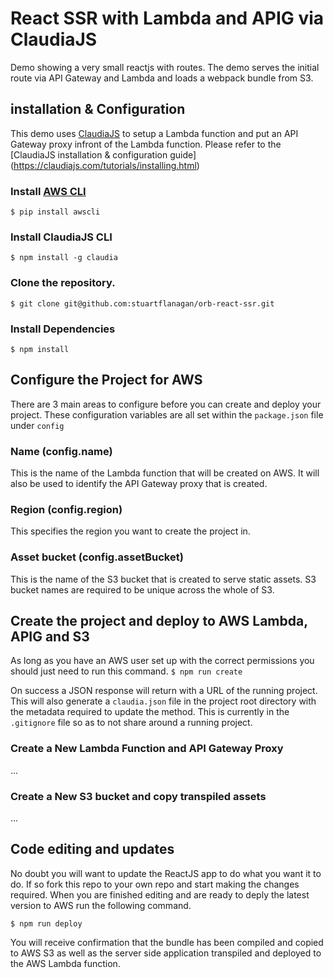 # React SSR with Lambda and APIG via ClaudiaJS

Demo showing a very small reactjs with routes. The demo serves the initial route via API Gateway and Lambda and loads a webpack bundle from S3.

## installation & Configuration

This demo uses [ClaudiaJS](https://claudiajs.com/) to setup a Lambda function and put an API Gateway proxy infront of the Lambda function. Please refer to the [ClaudiaJS installation & configuration guide] (https://claudiajs.com/tutorials/installing.html)

### Install [AWS CLI](https://aws.amazon.com/cli/)
`$ pip install awscli`

### Install ClaudiaJS CLI
`$ npm install -g claudia`

### Clone the repository.
`$ git clone git@github.com:stuartflanagan/orb-react-ssr.git`

### Install Dependencies
`$ npm install`


## Configure the Project for AWS
There are 3 main areas to configure before you can create and deploy your project. These configuration variables are all set within the `package.json` file under `config`

### Name (config.name)
This is the name of the Lambda function that will be created on AWS. It will also be used to identify the API Gateway proxy that is created.

### Region (config.region)
This specifies the region you want to create the project in.

### Asset bucket (config.assetBucket)
This is the name of the S3 bucket that is created to serve static assets. S3 bucket names are required to be unique across the whole of S3.

## Create the project and deploy to AWS Lambda, APIG and S3
As long as you have an AWS user set up with the correct permissions you should just need to run this command.
`$ npm run create`

On success a JSON response will return with a URL of the running project.
This will also generate a `claudia.json` file in the project root directory with the metadata required to update the method.
This is currently in the `.gitignore` file so as to not share around a running project.

### Create a New Lambda Function and API Gateway Proxy
...
### Create a New S3 bucket and copy transpiled assets
...
## Code editing and updates
No doubt you will want to update the ReactJS app to do what you want it to do. If so fork this repo to your own repo and start making the changes required.
When you are finished editing and are ready to deply the latest version to AWS run the following command.

`$ npm run deploy`

You will receive confirmation that the bundle has been compiled and copied to AWS S3 as well as the server side application transpiled and deployed to the AWS Lambda function.